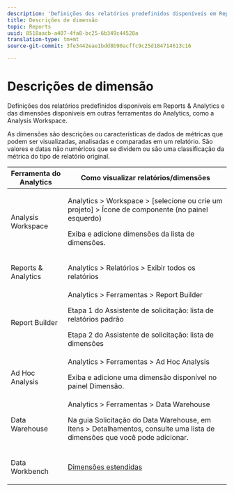 ```yaml
---
description: 'Definições dos relatórios predefinidos disponíveis em Reports & Analytics e das dimensões disponíveis em outras ferramentas do Analytics, como a Analysis Workspace. '
title: Descrições de dimensão
topic: Reports
uuid: 8518aacb-a407-4fa8-bc25-6b349c44528a
translation-type: tm+mt
source-git-commit: 3fe3442eae1bdd8b90acffc9c25d184714613c16

---
```



# Descrições de dimensão

Definições dos relatórios predefinidos disponíveis em Reports &amp; Analytics e das dimensões disponíveis em outras ferramentas do Analytics, como a Analysis Workspace. 

As dimensões são descrições ou características de dados de métricas que podem ser visualizadas, analisadas e comparadas em um relatório. São valores e datas não numéricos que se dividem ou são uma classificação da métrica do tipo de relatório original.

<table id="table_5F240226DE7C40D3B613178F5A829011"> 
 <thead> 
  <tr> 
   <th colname="col1" class="entry"> Ferramenta do Analytics </th> 
   <th colname="col2" class="entry"> Como visualizar relatórios/dimensões </th> 
  </tr>
 </thead>
 <tbody> 
  <tr> 
   <td colname="col1"> <p>Analysis Workspace </p> </td> 
   <td colname="col2"> <p><span class="ignoretag"><span class="uicontrol"> Analytics</span> &gt; <span class="uicontrol">Workspace</span> &gt; <span class="uicontrol">[selecione ou crie um projeto]</span> &gt; <span class="uicontrol">Ícone de componente (no painel esquerdo)</span></span> </p> <p>Exiba e adicione dimensões da lista de dimensões. </p> </td> 
  </tr> 
  <tr> 
   <td colname="col1"> <p>Reports &amp; Analytics </p> </td> 
   <td colname="col2"> <p><span class="uicontrol"> Analytics</span> &gt; <span class="uicontrol">Relatórios</span> &gt; <span class="uicontrol">Exibir todos os relatórios</span> </p> </td> 
  </tr> 
  <tr> 
   <td colname="col1"> <p>Report Builder </p> </td> 
   <td colname="col2"><span class="ignoretag"><span class="uicontrol"> Analytics</span> &gt; <span class="uicontrol">Ferramentas</span> &gt; <span class="uicontrol">Report Builder</span></span> <p>Etapa 1 do Assistente de solicitação: lista de relatórios padrão </p> <p>Etapa 2 do Assistente de solicitação: lista de dimensões </p> </td> 
  </tr> 
  <tr> 
   <td colname="col1"> <p>Ad Hoc Analysis </p> </td> 
   <td colname="col2"><span class="ignoretag"><span class="uicontrol"> Analytics</span> &gt; <span class="uicontrol">Ferramentas</span> &gt; <span class="uicontrol">Ad Hoc Analysis</span></span> <p>Exiba e adicione uma dimensão disponível no painel Dimensão. </p> </td> 
  </tr> 
  <tr> 
   <td colname="col1"> <p>Data Warehouse </p> </td> 
   <td colname="col2"><span class="ignoretag"><span class="uicontrol"> Analytics</span> &gt; <span class="uicontrol">Ferramentas</span> &gt; <span class="uicontrol">Data Warehouse</span></span> <p>Na guia <span class="uicontrol">Solicitação do Data Warehouse</span>, em <span class="uicontrol">Itens</span> &gt; <span class="uicontrol">Detalhamentos</span>, consulte uma lista de dimensões que você pode adicionar. </p> </td> 
  </tr> 
  <tr> 
   <td colname="col1"> <p>Data Workbench </p> </td> 
   <td colname="col2"><a href="https://docs.adobe.com/content/help/en/data-workbench/using/dataset/extended-dimensions/c-abt-ex-dim.html"  > Dimensões estendidas</a> </td> 
  </tr> 
 </tbody> 
</table>

